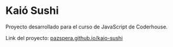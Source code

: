 
# Kaió Sushi #

Proyecto desarrollado para el curso de JavaScript de Coderhouse.

Link del proyecto: [pazspera.github.io/kaio-sushi](https://pazspera.github.io/kaio-sushi/)
